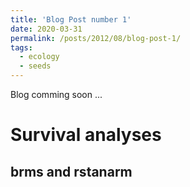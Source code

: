 ```yaml
---
title: 'Blog Post number 1'
date: 2020-03-31
permalink: /posts/2012/08/blog-post-1/
tags:
  - ecology
  - seeds
---
```


Blog comming soon ...

Survival analyses
======

brms and rstanarm
------
